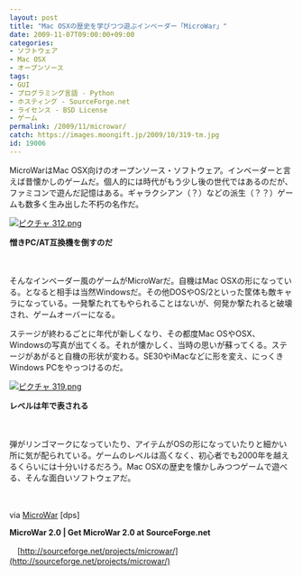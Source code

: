 ```yaml
---
layout: post
title: "Mac OSXの歴史を学びつつ遊ぶインベーダー「MicroWar」"
date: 2009-11-07T09:00:00+09:00
categories:
- ソフトウェア
- Mac OSX
- オープンソース
tags: 
- GUI
- プログラミング言語 - Python
- ホスティング - SourceForge.net
- ライセンス - BSD License
- ゲーム
permalink: /2009/11/microwar/
catch: https://images.moongift.jp/2009/10/319-tm.jpg
id: 19006
---
```

MicroWarはMac OSX向けのオープンソース・ソフトウェア。インベーダーと言えば昔懐かしのゲームだ。個人的には時代がもう少し後の世代ではあるのだが、ファミコンで遊んだ記憶はある。ギャラクシアン（？）などの派生（？？）ゲームも数多く生み出した不朽の名作だ。

  

[![ピクチャ 312.png](https://images.moongift.jp/2009/10/312-tm.jpg)](https://images.moongift.jp/2009/10/312.png)  
  
**憎きPC/AT互換機を倒すのだ**

  

　

  

そんなインベーダー風のゲームがMicroWarだ。自機はMac OSXの形になっている。となると相手は当然Windowsだ。その他DOSやOS/2といった筐体も敵キャラになっている。一発撃たれてもやられることはないが、何発か撃たれると破壊され、ゲームオーバーになる。

  
  
<!--more-->

ステージが終わるごとに年代が新しくなり、その都度Mac OSやOSX、Windowsの写真が出てくる。それが懐かしく、当時の思いが蘇ってくる。ステージがあがると自機の形状が変わる。SE30やiMacなどに形を変え、にっくきWindows PCをやっつけるのだ。

  

[![ピクチャ 319.png](https://images.moongift.jp/2009/10/319-tm.jpg)](https://images.moongift.jp/2009/10/319.png)  
  
**レベルは年で表される**

  

　

  

弾がリンゴマークになっていたり、アイテムがOSの形になっていたりと細かい所に気が配られている。ゲームのレベルは高くなく、初心者でも2000年を越えるくらいには十分いけるだろう。Mac OSXの歴史を懐かしみつつゲームで遊べる、そんな面白いソフトウェアだ。

  

　

  

via [MicroWar](http://dpsmac.com/3939) [dps]

  

**MicroWar 2.0 | Get MicroWar 2.0 at SourceForge.net**  
  
　[http://sourceforge.net/projects/microwar/](http://sourceforge.net/projects/microwar/)

  
